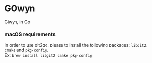 # GOwyn
Giwyn, in Go

### macOS requirements
In order to use [git2go](https://github.com/libgit2/git2go), please to install the following packages: `libgit2`, `cmake` and `pkg-config`.   
Ex: `brew install libgit2 cmake pkg-config`
